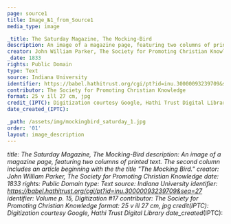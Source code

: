 ```yaml
---
page: source1
title: Image_№1_from_Source1
media_type: image

_title: The Saturday Magazine, The Mocking-Bird 
description: An image of a magazine page, featuring two columns of printed text. The second column includes an article beginning with the the title "The Mocking Bird."
creator: John William Parker, The Society for Promoting Christian Knowledge
_date: 1833
rights: Public Domain
type: Text
source: Indiana University
identifier: https://babel.hathitrust.org/cgi/pt?id=inu.30000093239709&seq=27 Volume p. 15, Digitization #17
contributor: The Society for Promoting Christian Knowledge
format: 25 v ill 27 cm, jpg
credit_(IPTC): Digitization courtesy Google, Hathi Trust Digital Library
date_created_(IPTC):

_path: /assets/img/mockingbird_saturday_1.jpg
order: '01'
layout: image_description
---
```


_title: The Saturday Magazine, The Mocking-Bird 
description: An image of a magazine page, featuring two columns of printed text. The second column includes an article beginning with the the title "The Mocking Bird."
creator: John William Parker, The Society for Promoting Christian Knowledge 
_date: 1833
rights: Public Domain
type: Text
source: Indiana University
identifier: https://babel.hathitrust.org/cgi/pt?id=inu.30000093239709&seq=27
identifier: Volume p. 15, Digitization #17
contributor: The Society for Promoting Christian Knowledge
format: 25 v ill 27 cm, jpg
credit_(IPTC): Digitization courtesy Google, Hathi Trust Digital Library
date_created_(IPTC):
